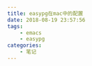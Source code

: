 ```yaml
---
title: easypg在mac中的配置
date: 2018-08-19 23:57:56
tags:
    - emacs
    - easypg
categories:
    - 笔记
---
```

